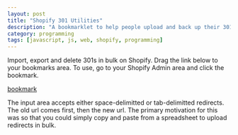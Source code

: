 ```yaml
---
layout: post
title: "Shopify 301 Utilities"
description: "A bookmarklet to help people upload and back up their 301s in bulk"
category: programming
tags: [javascript, js, web, shopify, programming]
---
```


Import, export and delete 301s in bulk on Shopify. Drag the link below to your bookmarks area. To use, go to your Shopify Admin area and click the bookmark.

<a class="btn btn-primary" href="javascript:document.body.appendChild(document.createElement('script')).setAttribute('src','https://flanneljesus.github.io/assets/js/301_bookmarklet.js');void(0);">bookmark</a>

The input area accepts either space-delimitted or tab-delimitted redirects. The old url comes first, then the new url. The primary motivation for this was so that you could simply copy and paste from a spreadsheet to upload redirects in bulk.
